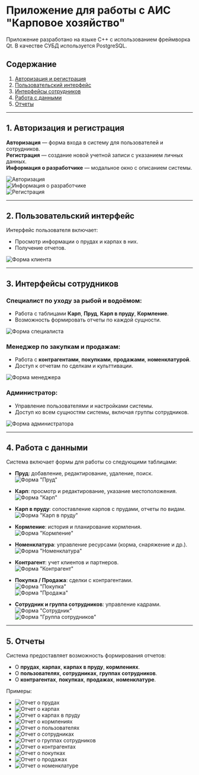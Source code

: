 # Приложение для работы с АИС "Карповое хозяйство"

Приложение разработано на языке C++ с использованием фреймворка Qt. В качестве СУБД используется PostgreSQL.

## Содержание

1. [Авторизация и регистрация](#1-авторизация-и-регистрация)  
2. [Пользовательский интерфейс](#2-пользовательский-интерфейс)  
3. [Интерфейсы сотрудников](#3-интерфейсы-сотрудников)  
4. [Работа с данными](#4-работа-с-данными)  
5. [Отчеты](#5-отчеты)  

---

## 1. Авторизация и регистрация

**Авторизация** — форма входа в систему для пользователей и сотрудников.  
**Регистрация** — создание новой учетной записи с указанием личных данных.  
**Информация о разработчике** — модальное окно с описанием системы.

![Авторизация](images/image013.png)  
![Информация о разработчике](images/image014.png)  
![Регистрация](images/image015.png)

---

## 2. Пользовательский интерфейс

Интерфейс пользователя включает:

- Просмотр информации о прудах и карпах в них.
- Получение отчетов.

![Форма клиента](images/image016.png)

---

## 3. Интерфейсы сотрудников

### Специалист по уходу за рыбой и водоёмом:

- Работа с таблицами **Карп**, **Пруд**, **Карп в пруду**, **Кормление**.
- Возможность формировать отчеты по каждой сущности.

![Форма специалиста](images/image017.png)

### Менеджер по закупкам и продажам:

- Работа с **контрагентами**, **покупками**, **продажами**, **номенклатурой**.
- Доступ к отчетам по сделкам и культтивации.

![Форма менеджера](images/image018.png)

### Администратор:

- Управление пользователями и настройками системы.
- Доступ ко всем сущностям системы, включая группы сотрудников.

![Форма администратора](images/image019.png)

---

## 4. Работа с данными

Система включает формы для работы со следующими таблицами:

- **Пруд**: добавление, редактирование, удаление, поиск.  
  ![Форма "Пруд"](images/image020.png)

- **Карп**: просмотр и редактирование, указание местоположения.  
  ![Форма "Карп"](images/image021.png)

- **Карп в пруду**: сопоставление карпов с прудами, отчеты по видам.  
  ![Форма "Карп в пруду"](images/image022.png)

- **Кормление**: история и планирование кормления.  
  ![Форма "Кормление"](images/image023.png)

- **Номенклатура**: управление ресурсами (корма, снаряжение и др.).  
  ![Форма "Номенклатура"](images/image024.png)

- **Контрагент**: учет клиентов и партнеров.  
  ![Форма "Контрагент"](images/image025.png)

- **Покупка / Продажа**: сделки с контрагентами.  
  ![Форма "Покупка"](images/image026.png)  
  ![Форма "Продажа"](images/image027.png)

- **Сотрудник и группа сотрудников**: управление кадрами.  
  ![Форма "Сотрудник"](images/image028.png)  
  ![Форма "Группа сотрудников"](images/image029.png)

---

## 5. Отчеты

Система предоставляет возможность формирования отчетов:

- О **прудах**, **карпах**, **карпах в пруду**, **кормлениях**.
- О **пользователях**, **сотрудниках**, **группах сотрудников**.
- О **контрагентах**, **покупках**, **продажах**, **номенклатуре**.

Примеры:

- ![Отчет о прудах](images/image030.png)
- ![Отчет о карпах](images/image031.png)
- ![Отчет о карпах в пруду](images/image032.png)
- ![Отчет о кормлениях](images/image033.png)
- ![Отчет о пользователях](images/image034.png)
- ![Отчет о сотрудниках](images/image035.png)
- ![Отчет о группах сотрудников](images/image036.png)
- ![Отчет о контрагентах](images/image037.png)
- ![Отчет о покупках](images/image038.png)
- ![Отчет о продажах](images/image039.png)
- ![Отчет о номенклатуре](images/image040.png)
